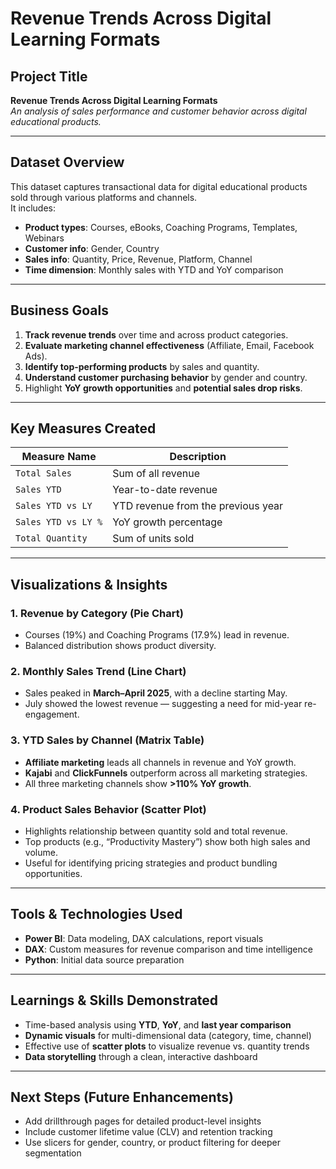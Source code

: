 # Revenue Trends Across Digital Learning Formats

## Project Title
**Revenue Trends Across Digital Learning Formats**  
*An analysis of sales performance and customer behavior across digital educational products.*

---

## Dataset Overview
This dataset captures transactional data for digital educational products sold through various platforms and channels.  
It includes:

- **Product types**: Courses, eBooks, Coaching Programs, Templates, Webinars  
- **Customer info**: Gender, Country  
- **Sales info**: Quantity, Price, Revenue, Platform, Channel  
- **Time dimension**: Monthly sales with YTD and YoY comparison

---

## Business Goals
1. **Track revenue trends** over time and across product categories.  
2. **Evaluate marketing channel effectiveness** (Affiliate, Email, Facebook Ads).  
3. **Identify top-performing products** by sales and quantity.  
4. **Understand customer purchasing behavior** by gender and country.  
5. Highlight **YoY growth opportunities** and **potential sales drop risks**.

---

## Key Measures Created

| Measure Name            | Description                                          |
|-------------------------|------------------------------------------------------|
| `Total Sales`         | Sum of all revenue                                   |
| `Sales YTD`             | Year-to-date revenue                                 |
| `Sales YTD vs LY`       | YTD revenue from the previous year                   |
| `Sales YTD vs LY %`     | YoY growth percentage                                |
| `Total Quantity`        | Sum of units sold                                    |

---

## Visualizations & Insights

### 1. Revenue by Category (Pie Chart)
- Courses (19%) and Coaching Programs (17.9%) lead in revenue.
- Balanced distribution shows product diversity.

### 2. Monthly Sales Trend (Line Chart)
- Sales peaked in **March–April 2025**, with a decline starting May.
- July showed the lowest revenue — suggesting a need for mid-year re-engagement.

### 3. YTD Sales by Channel (Matrix Table)
- **Affiliate marketing** leads all channels in revenue and YoY growth.
- **Kajabi** and **ClickFunnels** outperform across all marketing strategies.
- All three marketing channels show **>110% YoY growth**.

### 4. Product Sales Behavior (Scatter Plot)
- Highlights relationship between quantity sold and total revenue.
- Top products (e.g., “Productivity Mastery”) show both high sales and volume.
- Useful for identifying pricing strategies and product bundling opportunities.

---

## Tools & Technologies Used
- **Power BI**: Data modeling, DAX calculations, report visuals  
- **DAX**: Custom measures for revenue comparison and time intelligence  
- **Python**: Initial data source preparation

---

## Learnings & Skills Demonstrated
- Time-based analysis using **YTD**, **YoY**, and **last year comparison**  
- **Dynamic visuals** for multi-dimensional data (category, time, channel)  
- Effective use of **scatter plots** to visualize revenue vs. quantity trends  
- **Data storytelling** through a clean, interactive dashboard

---

## Next Steps (Future Enhancements)
- Add drillthrough pages for detailed product-level insights  
- Include customer lifetime value (CLV) and retention tracking  
- Use slicers for gender, country, or product filtering for deeper segmentation
